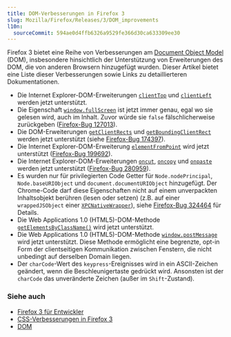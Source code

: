 ```yaml
---
title: DOM-Verbesserungen in Firefox 3
slug: Mozilla/Firefox/Releases/3/DOM_improvements
l10n:
  sourceCommit: 594ae0d4ffb6326a9529fe366d30ca633309ee30
---
```


Firefox 3 bietet eine Reihe von Verbesserungen am [Document Object Model](/de/docs/Web/API/Document_Object_Model) (DOM), insbesondere hinsichtlich der Unterstützung von Erweiterungen des DOM, die von anderen Browsern hinzugefügt wurden. Dieser Artikel bietet eine Liste dieser Verbesserungen sowie Links zu detaillierteren Dokumentationen.

- Die Internet Explorer-DOM-Erweiterungen [`clientTop`](/de/docs/Web/API/Element/clientTop) und [`clientLeft`](/de/docs/Web/API/Element/clientLeft) werden jetzt unterstützt.
- Die Eigenschaft [`window.fullScreen`](/de/docs/Web/API/Window/fullScreen) ist jetzt immer genau, egal wo sie gelesen wird, auch im Inhalt. Zuvor würde sie `false` fälschlicherweise zurückgeben ([Firefox-Bug 127013](https://bugzil.la/127013)).
- Die DOM-Erweiterungen [`getClientRects`](/de/docs/Web/API/Element/getClientRects) und [`getBoundingClientRect`](/de/docs/Web/API/Element/getBoundingClientRect) werden jetzt unterstützt (siehe [Firefox-Bug 174397](https://bugzil.la/174397)).
- Die Internet Explorer-DOM-Erweiterung [`elementFromPoint`](/de/docs/Web/API/Document/elementFromPoint) wird jetzt unterstützt ([Firefox-Bug 199692](https://bugzil.la/199692)).
- Die Internet Explorer-DOM-Erweiterungen [`oncut`](/de/docs/Web/API/Element/cut_event), [`oncopy`](/de/docs/Web/API/Element/copy_event) und [`onpaste`](/de/docs/Web/API/Element/paste_event) werden jetzt unterstützt ([Firefox-Bug 280959](https://bugzil.la/280959)).
- Es wurden nur für privilegierten Code Getter für `Node.nodePrincipal`, `Node.baseURIObject` und `document.documentURIObject` hinzugefügt. Der Chrome-Code darf diese Eigenschaften nicht auf einem unverpackten Inhaltsobjekt berühren (lesen oder setzen) (z.B. auf einer `wrappedJSObject` einer [`XPCNativeWrapper`](/en-US/XPCNativeWrapper)), siehe [Firefox-Bug 324464](https://bugzil.la/324464) für Details.
- Die Web Applications 1.0 (HTML5)-DOM-Methode [`getElementsByClassName()`](/de/docs/Web/API/Document/getElementsByClassName) wird jetzt unterstützt.
- Die Web Applications 1.0 (HTML5)-DOM-Methode [`window.postMessage`](/de/docs/Web/API/Window/postMessage) wird jetzt unterstützt. Diese Methode ermöglicht eine begrenzte, opt-in Form der clientseitigen Kommunikation zwischen Fenstern, die nicht unbedingt auf derselben Domain liegen.
- Der `charCode`-Wert des `keypress`-Ereignisses wird in ein ASCII-Zeichen geändert, wenn die Beschleunigertaste gedrückt wird. Ansonsten ist der `charCode` das unveränderte Zeichen (außer im `Shift`-Zustand).

### Siehe auch

- [Firefox 3 für Entwickler](/de/docs/Mozilla/Firefox/Releases/3)
- [CSS-Verbesserungen in Firefox 3](/de/docs/CSS_improvements_in_Firefox_3)
- [DOM](/de/docs/Web/API/Document_Object_Model)
